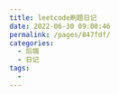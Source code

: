 ```yaml
---
title: leetcode刷题日记
date: 2022-06-30 09:00:46
permalink: /pages/847fdf/
categories:
  - 后端
  - 日记
tags:
  - 
---
```

